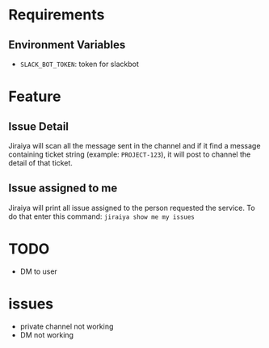 # Requirements

## Environment Variables

- `SLACK_BOT_TOKEN`: token for slackbot

# Feature

## Issue Detail
Jiraiya will scan all the message sent in the channel and if it find a message containing ticket string (example: `PROJECT-123`), it will post to channel the detail of that ticket.

## Issue assigned to me
Jiraiya will print all issue assigned to the person requested the service. To do that enter this command:
`jiraiya show me my issues`

# TODO
- DM to user

# issues
- private channel not working
- DM not working
